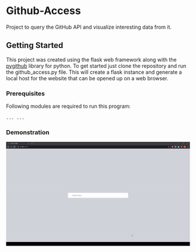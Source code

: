 # Github-Access
Project to query the GitHub API and visualize interesting data from it.

## Getting Started

This project was created using the flask web framework along with the [pygithub](https://pygithub.readthedocs.io/en/latest/introduction.html#projects-using-pygithub) library for python. 
To get started just clone the repository and run the github_access.py file. This will create a flask instance and generate a local host for the website that can be opened up on a web browser. 

### Prerequisites

Following modules are required to run this program:

```
... ...
```


### Demonstration

![alt text](images/website-footage.gif)
